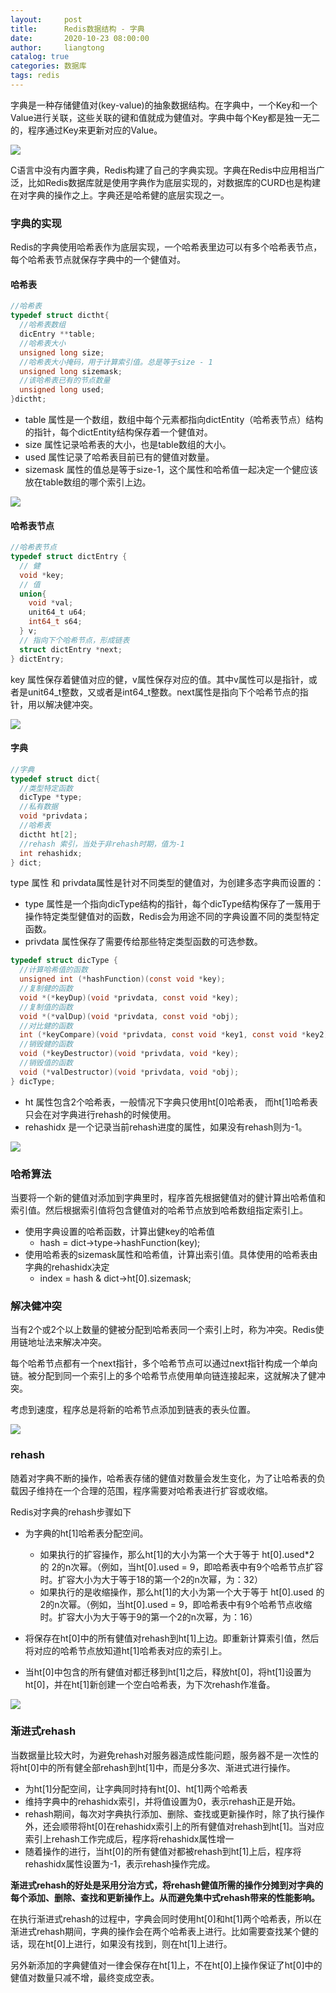 ```yaml
---
layout:     post
title:      Redis数据结构 - 字典
date:       2020-10-23 08:00:00
author:     liangtong
catalog: true
categories: 数据库
tags: redis
---
```




字典是一种存储健值对(key-value)的抽象数据结构。在字典中，一个Key和一个Value进行关联，这些关联的键和值就成为健值对。字典中每个Key都是独一无二的，程序通过Key来更新对应的Value。

![](/post/db/20201023/redis_dic.png)

C语言中没有内置字典，Redis构建了自己的字典实现。字典在Redis中应用相当广泛，比如Redis数据库就是使用字典作为底层实现的，对数据库的CURD也是构建在对字典的操作之上。字典还是哈希健的底层实现之一。

### 字典的实现

Redis的字典使用哈希表作为底层实现，一个哈希表里边可以有多个哈希表节点，每个哈希表节点就保存字典中的一个健值对。

#### 哈希表

```C
//哈希表
typedef struct dictht{
  //哈希表数组
  dicEntry **table;
  //哈希表大小
  unsigned long size;
  //哈希表大小掩码，用于计算索引值。总是等于size - 1
  unsigned long sizemask;
  //该哈希表已有的节点数量
  unsigned long used;
}dictht;
```

+ table 属性是一个数组，数组中每个元素都指向dictEntity（哈希表节点）结构的指针，每个dictEntity结构保存着一个健值对。
+ size 属性记录哈希表的大小，也是table数组的大小。
+ used 属性记录了哈希表目前已有的健值对数量。
+ sizemask 属性的值总是等于size-1，这个属性和哈希值一起决定一个健应该放在table数组的哪个索引上边。


![](/post/db/20201023/redis_dictht.png)

#### 哈希表节点

```C
//哈希表节点
typedef struct dictEntry {
  // 健
  void *key;
  // 值
  union{
    void *val;
    unit64_t u64;
    int64_t s64;
  } v;
  // 指向下个哈希节点，形成链表
  struct dictEntry *next;
} dictEntry;
```

key 属性保存着健值对应的健，v属性保存对应的值。其中v属性可以是指针，或者是unit64_t整数，又或者是int64_t整数。next属性是指向下个哈希节点的指针，用以解决健冲突。

![](/post/db/20201023/redis_dictht_dicEntry.png)



#### 字典

```C
//字典
typedef struct dict{
  //类型特定函数
  dicType *type;
  //私有数据
  void *privdata；
  //哈希表
  dictht ht[2];
  //rehash 索引，当处于非rehash时期，值为-1
  int rehashidx;
} dict;
```

type 属性 和 privdata属性是针对不同类型的健值对，为创建多态字典而设置的：

+ type 属性是一个指向dicType结构的指针，每个dicType结构保存了一簇用于操作特定类型健值对的函数，Redis会为用途不同的字典设置不同的类型特定函数。
+ privdata 属性保存了需要传给那些特定类型函数的可选参数。

```C
typedef struct dicType {
  //计算哈希值的函数
  unsigned int (*hashFunction)(const void *key);
  //复制健的函数
  void *(*keyDup)(void *privdata, const void *key);
  //复制值的函数
  void *(*valDup)(void *privdata, const void *obj);
  //对比健的函数
  int (*keyCompare)(void *privdata, const void *key1, const void *key2);
  //销毁健的函数
  void (*keyDestructor)(void *privdata, void *key);
  //销毁值的函数
  void (*valDestructor)(void *privdata, void *obj);
} dicType;
```

+ ht 属性包含2个哈希表，一般情况下字典只使用ht[0]哈希表， 而ht[1]哈希表只会在对字典进行rehash的时候使用。
+ rehashidx 是一个记录当前rehash进度的属性，如果没有rehash则为-1。

![](/post/db/20201023/redis_dic_demo.png)



### 哈希算法

当要将一个新的健值对添加到字典里时，程序首先根据健值对的健计算出哈希值和索引值。然后根据索引值将包含健值对的哈希节点放到哈希数组指定索引上。

+ 使用字典设置的哈希函数，计算出健key的哈希值 
  + hash = dict->type->hashFunction(key);
+ 使用哈希表的sizemask属性和哈希值，计算出索引值。具体使用的哈希表由字典的rehashidx决定
  + index = hash & dict->ht[0].sizemask;



### 解决健冲突

当有2个或2个以上数量的健被分配到哈希表同一个索引上时，称为冲突。Redis使用链地址法来解决冲突。

每个哈希节点都有一个next指针，多个哈希节点可以通过next指针构成一个单向链。被分配到同一个索引上的多个哈希节点使用单向链连接起来，这就解决了健冲突。

考虑到速度，程序总是将新的哈希节点添加到链表的表头位置。

![](/post/db/20201023/redis_key_collision.png)



### rehash

随着对字典不断的操作，哈希表存储的健值对数量会发生变化，为了让哈希表的负载因子维持在一个合理的范围，程序需要对哈希表进行扩容或收缩。

Redis对字典的rehash步骤如下

+ 为字典的ht[1]哈希表分配空间。
  + 如果执行的扩容操作，那么ht[1]的大小为第一个大于等于 ht[0].used*2 的 2的n次幂。（例如，当ht[0].used = 9，即哈希表中有9个哈希节点扩容时。扩容大小为大于等于18的第一个2的n次幂，为：32）
  + 如果执行的是收缩操作，那么ht[1]的大小为第一个大于等于 ht[0].used 的2的n次幂。（例如，当ht[0].used = 9，即哈希表中有9个哈希节点收缩时。扩容大小为大于等于9的第一个2的n次幂，为：16）

+ 将保存在ht[0]中的所有健值对rehash到ht[1]上边。即重新计算索引值，然后将对应的哈希节点放知道ht[1]哈希表对应的索引上。
+ 当ht[0]中包含的所有健值对都迁移到ht[1]之后，释放ht[0]，将ht[1]设置为ht[0]，并在ht[1]新创建一个空白哈希表，为下次rehash作准备。

![](/post/db/20201023/redis_rehash.png)



### 渐进式rehash

当数据量比较大时，为避免rehash对服务器造成性能问题，服务器不是一次性的将ht[0]中的所有健全部rehash到ht[1]中，而是分多次、渐进式进行操作。

+ 为ht[1]分配空间，让字典同时持有ht[0]、ht[1]两个哈希表
+ 维持字典中的rehashidx索引，并将值设置为0，表示rehash正是开始。
+ rehash期间，每次对字典执行添加、删除、查找或更新操作时，除了执行操作外，还会顺带将ht[0]在rehashidx索引上的所有健值对rehash到ht[1]。当对应索引上rehash工作完成后，程序将rehashidx属性增一
+ 随着操作的进行，当ht[0]的所有健值对都被rehash到ht[1]上后，程序将rehashidx属性设置为-1，表示rehash操作完成。

**渐进式rehash的好处是采用分治方式，将rehash健值所需的操作分摊到对字典的每个添加、删除、查找和更新操作上。从而避免集中式rehash带来的性能影响。**



在执行渐进式rehash的过程中，字典会同时使用ht[0]和ht[1]两个哈希表，所以在渐进式rehash期间，字典的操作会在两个哈希表上进行。比如需要查找某个健的话，现在ht[0]上进行，如果没有找到，则在ht[1]上进行。

另外新添加的字典健值对一律会保存在ht[1]上，不在ht[0]上操作保证了ht[0]中的健值对数量只减不增，最终变成空表。

